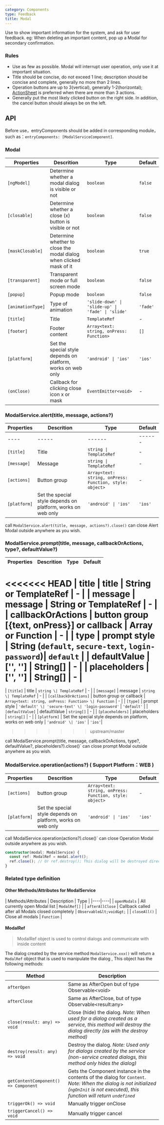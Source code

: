```yaml
---
category: Components
type: Feedback
title: Modal
---
```


Use to show important information for the system, and ask for user feedback. eg: When deleting an important content, pop up a Modal for secondary confirmation.

### Rules
- Use as few as possible. Modal will interrupt user operation, only use it at important situation.
- Title should be concise, do not exceed 1 line; description should be concise and complete, generally no more than 2 lines.
- Operation buttons are up to 3(vertical), generally 1-2(horizontal); [ActionSheet](/components/action-sheet) is preferred when there are more than 3 actions.
- Generally put the most likely clicked button on the right side. In addition, the cancel button should always be on the left.

## API
Before use，entryComponents should be added in corresponding module，such as：`entryComponents: [ModalServiceComponent]`.

### Modal

Properties | Descrition | Type | Default
-----------|------------|------|--------
| `[ngModel]` | Determine whether a modal dialog is visible or not | `boolean` | `false` |
| `[closable]` | Determine whether a close (x) button is visible or not | `boolean` | `false` |
| `[maskClosable]` | Determine whether to close the modal dialog when clicked mask of it | `boolean` | `true` |
| `[transparent]` | Transparent mode or full screen mode | `boolean` | `false` |
| `[popup]` | Popup mode | `boolean` | `false` |
| `[animationType]` | Type of animation | `'slide-down' \| 'slide-up' \| 'fade' \| 'slide'` | `'fade'` |
| `[title]` | Title | `TemplateRef` | - |
| `[footer]` | Footer content | `Array<text: string, onPress: Function>` | `[]` |
| `[platform]` | Set the special style depends on platform, works on web only | `'android' \| 'ios'` | `'ios'`|
| `(onClose)` | Callback for clicking close icon x or mask | `EventEmitter<void>` | - |

### ModalService.alert(title, message, actions?)

Properties | Descrition | Type | Default
-----------|------------|------|--------
----|-----|------|------
| `[title]` | Title | `string \| TemplateRef` | - |
| `[message]` | Message | `string \| TemplateRef` | - |
| `[actions]` | Button group | `Array<text: string, onPress: Function, style: object>` | - |
| `[platform]` | Set the special style depends on platform, works on web only | `'android' \| 'ios'` | `'ios'`|

call `ModalService.alert(title, message, actions?).close()`  can close Alert Modal outside anywhere as you wish.

### ModalService.prompt(title, message, callbackOrActions, type?, defaultValue?)

Properties | Descrition | Type | Default
-----------|------------|------|--------
<<<<<<< HEAD
| title | title | String or TemplateRef | -  |
| message | message  | String or TemplateRef  | -  |
| callbackOrActions  | button group [{text, onPress}] or callback | Array or Function | -  |
| type  | prompt style | String (`default`, `secure-text`, `login-password`)|  `default`  |
| defaultValue  | ['', ''] | String[] | -  |
| placeholders  | ['', ''] | String[] | -  |
=======
| `[title]` | title | `string \| TemplateRef` | - |
| `[message]` | message | `string \| TemplateRef` | - |
| `[callbackOrActions]` | button group or callback | `Array<text: string, onPress: Function> \| Function` | - |
| `[type]` | prompt style | `'default' \| 'secure-text' \| 'login-password'` | `'default'` |
| `[defaultValue]` | defaultValue | `string[]` | - |
| `[placeholders]` | placeholders | `string[]` | - |
| `[platform]` | Set the special style depends on platform, works on web only | `'android' \| 'ios'` | `'ios'`|
>>>>>>> upstream/master

call ModalService.prompt(title, message, callbackOrActions, type?, defaultValue?, placeholders?).close()` can close prompt Modal outside anywhere as you wish.

### ModalService.operation(actions?) ( Support Platform：WEB )

Properties | Descrition | Type | Default
-----------|------------|------|--------
| `[actions]` | button group | `Array<text: string, onPress: Function, style: object>` | - |
| `[platform]` | Set the special style depends on platform, works on web only | `'android' \| 'ios'` | `'ios'`|

call ModalService.operation(actions?).close()` can close Operation Modal outside anywhere as you wish.


```ts
constructor(modal: ModalService) {
  const ref: ModalRef = modal.alert();
  ref.close(); // Or ref.destroy(); This dialog will be destroyed directly
}
```

### Related type definition

#### Other Methods/Attributes for ModalService

| Methods/Attributes | Description | Type |
|----|----|
| `openModals` | All currently open Modal list | `ModalRef[]` |
| `afterAllClose` | Callback called after all Modals closed completely | `Observable&lt;void&gt;` |
| `closeAll()` | Close all modals | `Function` |

#### ModalRef

> ModalRef object is used to control dialogs and communicate with inside content

The dialog created by the service method `ModalService.xxx()` will return a `ModalRef` object that is used to manipulate the dialog , This object has the following methods:

| Method | Description |
|----|----|
| `afterOpen` | Same as AfterOpen but of type Observable&lt;void&gt; |
| `afterClose` | Same as AfterClose, but of type Observable&lt;result:any&gt; |
| `close(result: any) => void` | Close (hide) the dialog. <i>Note: When used for a dialog created as a service, this method will destroy the dialog directly (as with the destroy method)</i> |
| `destroy(result: any) => void` | Destroy the dialog. <i>Note: Used only for dialogs created by the service (non-service created dialogs, this method only hides the dialog)</i> |
| `getContentComponent() => Component` | Gets the Component instance in the contents of the dialog for `Content`. <i> Note: When the dialog is not initialized (`ngOnInit` is not executed), this function will return `undefined`</i> |
| `triggerOk() => void` | Manually trigger onClose |
| `triggerCancel() => void` | Manually trigger cancel |
